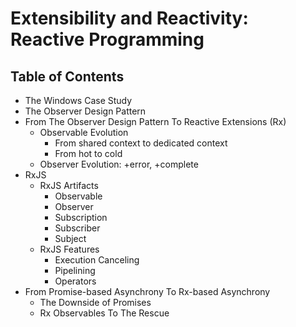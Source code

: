 # Extensibility and Reactivity: Reactive Programming
## Table of Contents
- The Windows Case Study
- The Observer Design Pattern
- From The Observer Design Pattern To Reactive Extensions (Rx)
  - Observable Evolution
    - From shared context to dedicated context
    - From hot to cold
  - Observer Evolution: +error, +complete
- RxJS
  - RxJS Artifacts
    - Observable
    - Observer
    - Subscription
    - Subscriber
    - Subject
  - RxJS Features
    - Execution Canceling
    - Pipelining
    - Operators
- From Promise-based Asynchrony To Rx-based Asynchrony
  - The Downside of Promises
  - Rx Observables To The Rescue
